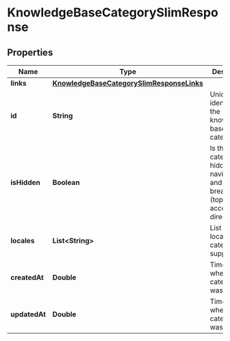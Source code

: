 

# KnowledgeBaseCategorySlimResponse


## Properties

| Name | Type | Description | Notes |
|------------ | ------------- | ------------- | -------------|
|**links** | [**KnowledgeBaseCategorySlimResponseLinks**](KnowledgeBaseCategorySlimResponseLinks.md) |  |  [optional] |
|**id** | **String** | Unique identifier of the knowledge base category |  [optional] |
|**isHidden** | **Boolean** | Is the category hidden from navigation and breadcrumbs (topics are accessed as direct links) |  [optional] |
|**locales** | **List&lt;String&gt;** | List of the locales the category supports |  [optional] |
|**createdAt** | **Double** | Timestamp when the category was created |  [optional] |
|**updatedAt** | **Double** | Timestamp when the category was updated |  [optional] |




